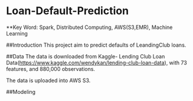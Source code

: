 # Loan-Default-Prediction

**Key Word: Spark, Distributed Computing, AWS(S3,EMR), Machine Learning

##Introduction
This project aim to predict defaults of LeandingClub loans. 

##Data
The data is downloaded from Kaggle- Lending Club Loan Data(https://www.kaggle.com/wendykan/lending-club-loan-data), with 73 features, and 880,000 observations.

The data is uploaded into AWS S3.

##Modeling






